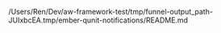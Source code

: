 /Users/Ren/Dev/aw-framework-test/tmp/funnel-output_path-JUIxbcEA.tmp/ember-qunit-notifications/README.md